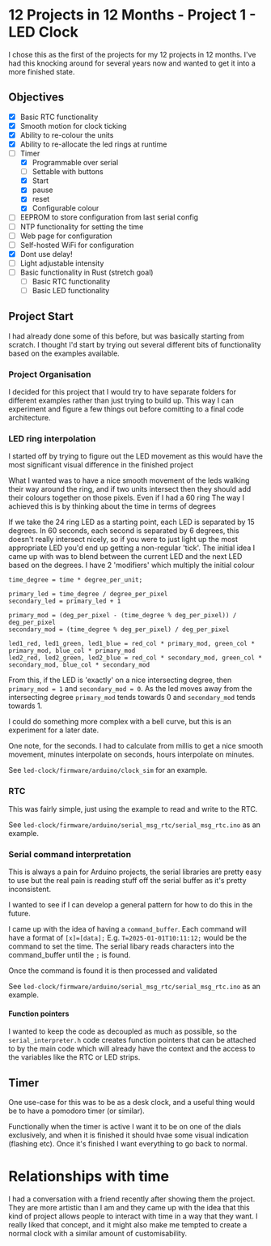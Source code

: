 # 12 Projects in 12 Months - Project 1 - LED Clock

I chose this as the first of the projects for my 12 projects in 12 months. I've had this knocking around for several years now and wanted to get it into a more finished state.

## Objectives

- [x] Basic RTC functionality
- [x] Smooth motion for clock ticking
- [x] Ability to re-colour the units
- [x] Ability to re-allocate the led rings at runtime
- [ ] Timer
    - [x] Programmable over serial 
    - [ ] Settable with buttons
    - [x] Start 
    - [x] pause 
    - [x] reset
    - [x] Configurable colour
- [ ] EEPROM to store configuration from last serial config
- [ ] NTP functionality for setting the time
- [ ] Web page for configuration
- [ ] Self-hosted WiFi for configuration
- [x] Dont use delay!
- [ ] Light adjustable intensity
- [ ] Basic functionality in Rust (stretch goal)
    - [ ] Basic RTC functionality
    - [ ] Basic LED functionality

## Project Start

I had already done some of this before, but was basically starting from scratch. I thought I'd start by trying out several different bits of functionality based on the examples available.

### Project Organisation

I decided for this project that I would try to have separate folders for different examples rather than just trying to build up. This way I can experiment and figure a few things out before comitting to a final code architecture.

### LED ring interpolation

I started off by trying to figure out the LED movement as this would have the most significant visual difference in the finished project

What I wanted was to have a nice smooth movement of the leds walking their way around the ring, and if two units intersect then they should add their colours together on those pixels. Even if I had a 60 ring  The way I achieved this is by thinking about the time in terms of degrees

If we take the 24 ring LED as a starting point, each LED is separated by 15 degrees. In 60 seconds, each second is separated by 6 degrees, this doesn't really intersect nicely, so if you were to just light up the most appropriate LED you'd end up getting a non-regular 'tick'. The initial idea I came up with was to blend between the current LED and the next LED based on the degrees. I have 2 'modifiers' which multiply the initial colour

```
time_degree = time * degree_per_unit;

primary_led = time_degree / degree_per_pixel
secondary_led = primary_led + 1

primary_mod = (deg_per_pixel - (time_degree % deg_per_pixel)) / deg_per_pixel
secondary_mod = (time_degree % deg_per_pixel) / deg_per_pixel

led1_red, led1_green, led1_blue = red_col * primary_mod, green_col * primary_mod, blue_col * primary_mod
led2_red, led2_green, led2_blue = red_col * secondary_mod, green_col * secondary_mod, blue_col * secondary_mod
```

From this, if the LED is 'exactly' on a nice intersecting degree, then `primary_mod = 1` and `secondary_mod = 0`. As the led moves away from the intersecting degree `primary_mod` tends towards 0 and `secondary_mod` tends towards 1.

I could do something more complex with a bell curve, but this is an experiment for a later date.

One note, for the seconds. I had to calculate from millis to get a nice smooth movement, minutes interpolate on seconds, hours interpolate on minutes.

See `led-clock/firmware/arduino/clock_sim` for an example.

### RTC

This was fairly simple, just using the example to read and write to the RTC.

See `led-clock/firmware/arduino/serial_msg_rtc/serial_msg_rtc.ino` as an example.

### Serial command interpretation

This is always a pain for Arduino projects, the serial libraries are pretty easy to use but the real pain is reading stuff off the serial buffer as it's pretty inconsistent.

I wanted to see if I can develop a general pattern for how to do this in the future.

I came up with the idea of having a `command_buffer`. Each command will have a format of `[x]=[data];` E.g. `T=2025-01-01T10:11:12;` would be the command to set the time. The serial libary reads characters into the command_buffer until the `;` is found.

Once the command is found it is then processed and validated

See `led-clock/firmware/arduino/serial_msg_rtc/serial_msg_rtc.ino` as an example.

#### Function pointers

I wanted to keep the code as decoupled as much as possible, so the `serial_interpreter.h` code creates function pointers that can be attached to by the main code which will already have the context and the access to the variables like the RTC or LED strips.

## Timer

One use-case for this was to be as a desk clock, and a useful thing would be to have a pomodoro timer (or similar).

Functionally when the timer is active I want it to be on one of the dials exclusively, and when it is finished it should hvae some visual indication (flashing etc). Once it's finished I want everything to go back to normal.

# Relationships with time

I had a conversation with a friend recently after showing them the project. They are more artistic than I am and they came up with the idea that this kind of project allows people to interact with time in a way that they want. I really liked that concept, and it might also make me tempted to create a normal clock with a similar amount of customisability.

